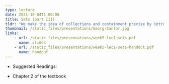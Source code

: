 ```yaml
---
type: lecture
date: 2021-10-04T1:00:00
title: Sets (part III)
tldr: "We make the idea of collections and containment precise by introducing the notion of set."
thumbnail: /static_files/presentations/Georg-Cantor.jpg
links: 
    - url: /static_files/presentations/week5-lec1-sets.pdf
      name: slides
    - url: /static_files/presentations/week5-lec1-sets-handout.pdf
      name: handout
---
```

* Suggested Readings:
+ Chapter 2 of the textbook 
